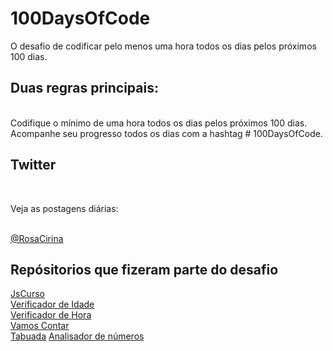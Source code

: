 # 100DaysOfCode
O desafio de codificar pelo menos uma hora todos os dias pelos próximos 100 dias.
<br>
<h2>Duas regras principais:</h2>
<br>
Codifique o mínimo de uma hora todos os dias pelos próximos 100 dias.
<br>
Acompanhe seu progresso todos os dias com a hashtag # 100DaysOfCode.
<br>
<h2>Twitter</h2>
<br>
<p>Veja as postagens diárias:</p>
<br>
<a href="https://twitter.com/RosaCirina">@RosaCirina</a>

<h2>Repósitorios que fizeram parte do desafio</h2>
<a href="https://github.com/eduardaarosaa/JsCurso">JsCurso<a/><br>
<a href="https://github.com/eduardaarosaa/verificadorIdade-js">Verificador de Idade </a><br>
<a href="https://github.com/eduardaarosaa/verificador-hora-js">Verificador de Hora </a><br>
<a href="https://eduardaarosaa.github.io/Contador/">Vamos Contar</a><br>
<a href="https://github.com/eduardaarosaa/tabuadaJS">Tabuada</a>
<a href="https://github.com/eduardaarosaa/analisadorNumeros">Analisador de números</a>
